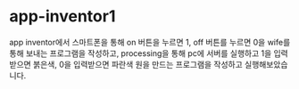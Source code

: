 # app-inventor1
app inventor에서 스마트폰을 통해 on 버튼을 누르면 1, off 버튼를 누르면 0을 wife를 통해 보내는 프로그램을 작성하고, 
processing을 통해 pc에 서버를 실행하고 1을 입력받으면 붉은색, 0을 입력받으면 파란색 원을 만드는 프로그램을 작성하고 실행해보았습니다.
